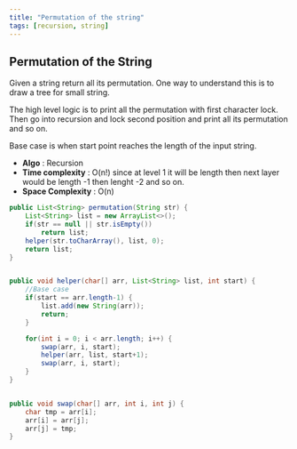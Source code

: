 ```yaml
---
title: "Permutation of the string"
tags: [recursion, string]
---
```


## Permutation of the String

<p>Given a string return all its permutation. One way to understand this is to draw a tree for small string.</p> 

<p>The high level logic is to print all the permutation with first character lock. Then go into recursion and lock second position and print all its permutation and so on.</p>

<p>Base case is when start point reaches the length of the input string.</p>

- <strong>Algo</strong> : Recursion 
- <strong>Time complexity</strong> : O(n!) since at level 1 it will be length then next layer would be length -1 then lenght -2 and so on. 
- <strong>Space Complexity</strong> : O(n) 

```java
public List<String> permutation(String str) {
	List<String> list = new ArrayList<>();
	if(str == null || str.isEmpty())
		return list;
	helper(str.toCharArray(), list, 0);
	return list;
}


public void helper(char[] arr, List<String> list, int start) {
	//Base case
	if(start == arr.length-1) {
		list.add(new String(arr));
		return;
	}

	for(int i = 0; i < arr.length; i++) {
		swap(arr, i, start);
		helper(arr, list, start+1);
		swap(arr, i, start);
	}
}


public void swap(char[] arr, int i, int j) {
	char tmp = arr[i];
	arr[i] = arr[j];
	arr[j] = tmp;
}
```